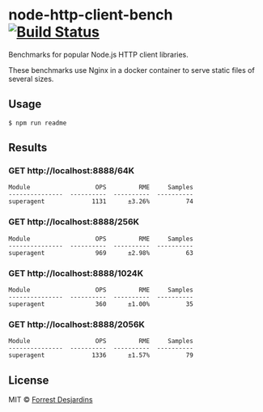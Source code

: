 # node-http-client-bench [![Build Status][travis-image]][travis-url]

Benchmarks for popular Node.js HTTP client libraries.

These benchmarks use Nginx in a docker container to serve static files of several sizes.

## Usage

```
$ npm run readme
```

## Results

### GET http://localhost:8888/64K
```
Module                  OPS         RME     Samples
---------------  ----------  ----------  ----------
superagent             1131      ±3.26%          74
```
  
### GET http://localhost:8888/256K
```
Module                  OPS         RME     Samples
---------------  ----------  ----------  ----------
superagent              969      ±2.98%          63
```
  
### GET http://localhost:8888/1024K
```
Module                  OPS         RME     Samples
---------------  ----------  ----------  ----------
superagent              360      ±1.00%          35
```
  
### GET http://localhost:8888/2056K
```
Module                  OPS         RME     Samples
---------------  ----------  ----------  ----------
superagent             1336      ±1.57%          79
```
  

## License

MIT © [Forrest Desjardins](https://github.com/fdesjardins)

[travis-url]: https://travis-ci.org/fdesjardins/node-http-client-bench
[travis-image]: https://img.shields.io/travis/fdesjardins/node-http-client-bench.svg?style=flat
